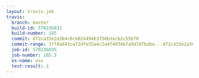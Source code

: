 ```yaml
---
layout: travis-job
travis:
  branch: master
  build-id: 570236032
  build-number: 185
  commit: d72ca33e2a304c0cb02449463756bdacb2c55bf8
  commit-range: 37fda441ca72dfe55a4c2a4f40346fa9d7d7babe...d72ca33e2a304c0cb02449463756bdacb2c55bf8
  job-id: 570236035
  job-number: 185.3
  os-name: osx
  test-result: 1
---
```

